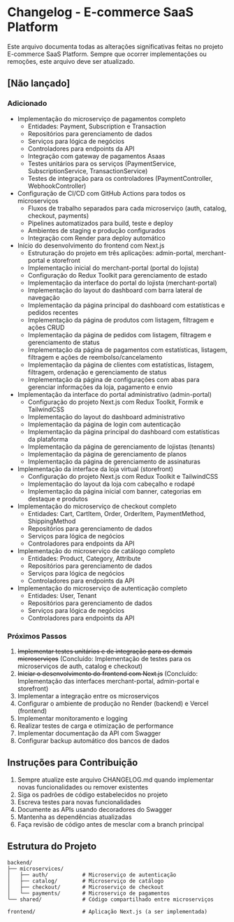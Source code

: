 # Changelog - E-commerce SaaS Platform

Este arquivo documenta todas as alterações significativas feitas no projeto E-commerce SaaS Platform. Sempre que ocorrer implementações ou remoções, este arquivo deve ser atualizado.

## [Não lançado]

### Adicionado
- Implementação do microserviço de pagamentos completo
  - Entidades: Payment, Subscription e Transaction
  - Repositórios para gerenciamento de dados
  - Serviços para lógica de negócios
  - Controladores para endpoints da API
  - Integração com gateway de pagamentos Asaas
  - Testes unitários para os serviços (PaymentService, SubscriptionService, TransactionService)
  - Testes de integração para os controladores (PaymentController, WebhookController)
- Configuração de CI/CD com GitHub Actions para todos os microserviços
  - Fluxos de trabalho separados para cada microserviço (auth, catalog, checkout, payments)
  - Pipelines automatizados para build, teste e deploy
  - Ambientes de staging e produção configurados
  - Integração com Render para deploy automático
- Início do desenvolvimento do frontend com Next.js
  - Estruturação do projeto em três aplicações: admin-portal, merchant-portal e storefront
  - Implementação inicial do merchant-portal (portal do lojista)
  - Configuração do Redux Toolkit para gerenciamento de estado
  - Implementação da interface do portal do lojista (merchant-portal)
  - Implementação do layout do dashboard com barra lateral de navegação
  - Implementação da página principal do dashboard com estatísticas e pedidos recentes
  - Implementação da página de produtos com listagem, filtragem e ações CRUD
  - Implementação da página de pedidos com listagem, filtragem e gerenciamento de status
  - Implementação da página de pagamentos com estatísticas, listagem, filtragem e ações de reembolso/cancelamento
  - Implementação da página de clientes com estatísticas, listagem, filtragem, ordenação e gerenciamento de status
  - Implementação da página de configurações com abas para gerenciar informações da loja, pagamento e envio
- Implementação da interface do portal administrativo (admin-portal)
  - Configuração do projeto Next.js com Redux Toolkit, Formik e TailwindCSS
  - Implementação do layout do dashboard administrativo
  - Implementação da página de login com autenticação
  - Implementação da página principal do dashboard com estatísticas da plataforma
  - Implementação da página de gerenciamento de lojistas (tenants)
  - Implementação da página de gerenciamento de planos
  - Implementação da página de gerenciamento de assinaturas
- Implementação da interface da loja virtual (storefront)
  - Configuração do projeto Next.js com Redux Toolkit e TailwindCSS
  - Implementação do layout da loja com cabeçalho e rodapé
  - Implementação da página inicial com banner, categorias em destaque e produtos
- Implementação do microserviço de checkout completo
  - Entidades: Cart, CartItem, Order, OrderItem, PaymentMethod, ShippingMethod
  - Repositórios para gerenciamento de dados
  - Serviços para lógica de negócios
  - Controladores para endpoints da API
- Implementação do microserviço de catálogo completo
  - Entidades: Product, Category, Attribute
  - Repositórios para gerenciamento de dados
  - Serviços para lógica de negócios
  - Controladores para endpoints da API
- Implementação do microserviço de autenticação completo
  - Entidades: User, Tenant
  - Repositórios para gerenciamento de dados
  - Serviços para lógica de negócios
  - Controladores para endpoints da API

### Próximos Passos
1. ~~Implementar testes unitários e de integração para os demais microserviços~~ (Concluído: Implementação de testes para os microserviços de auth, catalog e checkout)
2. ~~Iniciar o desenvolvimento do frontend com Next.js~~ (Concluído: Implementação das interfaces merchant-portal, admin-portal e storefront)
3. Implementar a integração entre os microserviços
4. Configurar o ambiente de produção no Render (backend) e Vercel (frontend)
5. Implementar monitoramento e logging
6. Realizar testes de carga e otimização de performance
7. Implementar documentação da API com Swagger
8. Configurar backup automático dos bancos de dados

## Instruções para Contribuição

1. Sempre atualize este arquivo CHANGELOG.md quando implementar novas funcionalidades ou remover existentes
2. Siga os padrões de código estabelecidos no projeto
3. Escreva testes para novas funcionalidades
4. Documente as APIs usando decoradores do Swagger
5. Mantenha as dependências atualizadas
6. Faça revisão de código antes de mesclar com a branch principal

## Estrutura do Projeto

```
backend/
├── microservices/
│   ├── auth/           # Microserviço de autenticação
│   ├── catalog/        # Microserviço de catálogo
│   ├── checkout/       # Microserviço de checkout
│   └── payments/       # Microserviço de pagamentos
└── shared/             # Código compartilhado entre microserviços

frontend/               # Aplicação Next.js (a ser implementada)
```

